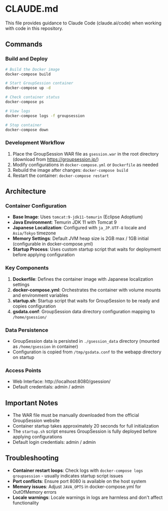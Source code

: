 # CLAUDE.md

This file provides guidance to Claude Code (claude.ai/code) when working with code in this repository.

## Commands

### Build and Deploy
```bash
# Build the Docker image
docker-compose build

# Start GroupSession container
docker-compose up -d

# Check container status
docker-compose ps

# View logs
docker-compose logs -f groupsession

# Stop container
docker-compose down
```

### Development Workflow
1. Place the GroupSession WAR file as `gsession.war` in the root directory (download from https://groupsession.jp/)
2. Modify configurations in `docker-compose.yml` or `Dockerfile` as needed
3. Rebuild the image after changes: `docker-compose build`
4. Restart the container: `docker-compose restart`

## Architecture

### Container Configuration
- **Base Image**: Uses `tomcat:9-jdk11-temurin` (Eclipse Adoptium)
- **Java Environment**: Temurin JDK 11 with Tomcat 9
- **Japanese Localization**: Configured with `ja_JP.UTF-8` locale and `Asia/Tokyo` timezone
- **Memory Settings**: Default JVM heap size is 2GB max / 1GB initial (configurable in docker-compose.yml)
- **Startup Process**: Uses custom startup script that waits for deployment before applying configuration

### Key Components
1. **Dockerfile**: Defines the container image with Japanese localization settings
2. **docker-compose.yml**: Orchestrates the container with volume mounts and environment variables
3. **startup.sh**: Startup script that waits for GroupSession to be ready and copies configuration
4. **gsdata.conf**: GroupSession data directory configuration mapping to `/home/gsession/`

### Data Persistence
- GroupSession data is persisted in `./gsession_data` directory (mounted as `/home/gsession` in container)
- Configuration is copied from `/tmp/gsdata.conf` to the webapp directory on startup

### Access Points
- Web Interface: http://localhost:8080/gsession/
- Default credentials: admin / admin

## Important Notes
- The WAR file must be manually downloaded from the official GroupSession website
- Container startup takes approximately 20 seconds for full initialization
- The `startup.sh` script ensures GroupSession is fully deployed before applying configurations
- Default login credentials: admin / admin

## Troubleshooting
- **Container restart loops**: Check logs with `docker-compose logs groupsession` - usually indicates startup script issues
- **Port conflicts**: Ensure port 8080 is available on the host system
- **Memory issues**: Adjust `JAVA_OPTS` in docker-compose.yml for OutOfMemory errors
- **Locale warnings**: Locale warnings in logs are harmless and don't affect functionality